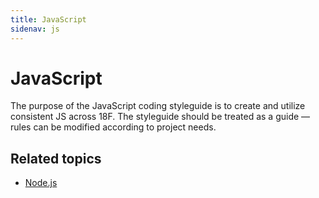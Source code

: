 ```yaml
---
title: JavaScript
sidenav: js
---
```


# JavaScript
The purpose of the JavaScript coding styleguide is to create and utilize
consistent JS across 18F. The styleguide should be treated as a guide
&mdash; rules can be modified according to project needs.

## Related topics
* [Node.js](/nodejs)
